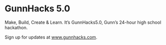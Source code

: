 # GunnHacks 5.0

Make, Build, Create & Learn. It’s GunnHacks5.0, Gunn’s 24-hour high school hackathon.

Sign up for updates at www.gunnhacks.com.
